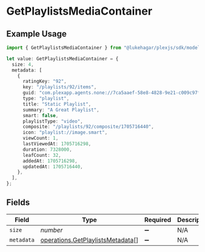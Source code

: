 # GetPlaylistsMediaContainer

## Example Usage

```typescript
import { GetPlaylistsMediaContainer } from "@lukehagar/plexjs/sdk/models/operations";

let value: GetPlaylistsMediaContainer = {
  size: 4,
  metadata: [
    {
      ratingKey: "92",
      key: "/playlists/92/items",
      guid: "com.plexapp.agents.none://7ca5aaef-58e8-4828-9e21-c009c97f2903",
      type: "playlist",
      title: "Static Playlist",
      summary: "A Great Playlist",
      smart: false,
      playlistType: "video",
      composite: "/playlists/92/composite/1705716440",
      icon: "playlist://image.smart",
      viewCount: 1,
      lastViewedAt: 1705716298,
      duration: 7328000,
      leafCount: 32,
      addedAt: 1705716298,
      updatedAt: 1705716440,
    },
  ],
};
```

## Fields

| Field                                                                                       | Type                                                                                        | Required                                                                                    | Description                                                                                 | Example                                                                                     |
| ------------------------------------------------------------------------------------------- | ------------------------------------------------------------------------------------------- | ------------------------------------------------------------------------------------------- | ------------------------------------------------------------------------------------------- | ------------------------------------------------------------------------------------------- |
| `size`                                                                                      | *number*                                                                                    | :heavy_minus_sign:                                                                          | N/A                                                                                         | 4                                                                                           |
| `metadata`                                                                                  | [operations.GetPlaylistsMetadata](../../../sdk/models/operations/getplaylistsmetadata.md)[] | :heavy_minus_sign:                                                                          | N/A                                                                                         |                                                                                             |